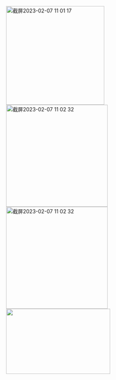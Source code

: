 <!doctype html>
<html>
<head>
<meta charset="UTF-8">
<title>kevin </title>
</head>
<style>
h1{text-align: center;}
P{text-align: center;}
div{text-align: center;}<img width="1448" alt="截屏2023-02-07 10 58 08" src="https://user-images.githubusercontent.com/119273882/217136882-6849a8eb-6615-4ff8-9edb-e38366febb7a.png">
	
</style>
<title>Kevin</title><img width="268" alt="截屏2023-02-07 11 01 17" src="https://user-images.githubusercontent.com/119273882/217137318-1caa07d2-22f8-481a-a77e-6aac8bb87e56.png"><img width="277" alt="截屏2023-02-07 11 02 32" src="https://user-images.githubusercontent.com/119273882/217137667-e527fcc2-28c5-43d1-9b74-0e5c1149a01f.png">


	
<body><img width="277" alt="截屏2023-02-07 11 02 32" src="https://user-images.githubusercontent.com/119273882/217137491-1c405f72-3ee9-484b-ba14-d1a874548472.png">

<img src="../Pictures/Photos Library.photoslibrary/resources/derivatives/masters/2/2B00D697-31AE-43E2-B80D-49AC72E83D90_4_5005_c.jpeg" width="284" height="177" alt=""/>
</body>
</html>
